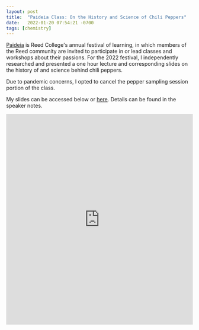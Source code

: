 ```yaml
---
layout: post
title:  "Paideia Class: On the History and Science of Chili Peppers"
date:   2022-01-20 07:54:21 -0700
tags: [chemistry]
---
```


<a href = "https://www.reed.edu/paideia/" target="_blank" rel="noopener noreferrer">Paideia</a> is Reed College's annual festival of learning, in which members of the Reed community are invited to participate in or lead classes and workshops about their passions. For the 2022 festival, I independently researched and presented a one hour lecture and corresponding slides on the history of and science behind chili peppers.

Due to pandemic concerns, I opted to cancel the pepper sampling session portion of the class.

My slides can be accessed below or <a href = "https://docs.google.com/presentation/d/16QJPCU1U0f8onAu8jFBmXnCjta7BoXPktoh5Kg8r9UE/" target="_blank" rel="noopener noreferrer">here</a>. Details can be found in the speaker notes.

<style>
.responsive-wrap iframe{ max-width: 100%;}
</style>
<div class="responsive-wrap">
  <iframe src="https://docs.google.com/presentation/d/16QJPCU1U0f8onAu8jFBmXnCjta7BoXPktoh5Kg8r9UE/embed?start=false&loop=false&delayms=3000" frameborder="0" width="960" height="569" allowfullscreen="true" mozallowfullscreen="true" webkitallowfullscreen="true"></iframe>
</div>